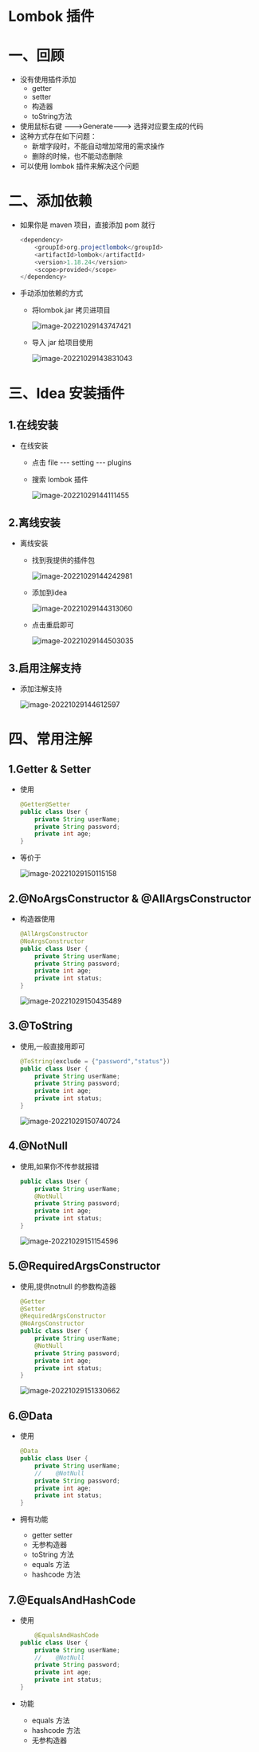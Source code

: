 # Lombok 插件

# 一、回顾

- 没有使用插件添加
  - getter
  - setter
  - 构造器
  - toString方法
- 使用鼠标右键 --->Generate---> 选择对应要生成的代码
- 这种方式存在如下问题：
  - 新增字段时，不能自动增加常用的需求操作
  - 删除的时候，也不能动态删除
- 可以使用 lombok 插件来解决这个问题



# 二、添加依赖

- 如果你是 maven 项目，直接添加 pom 就行

  ```java
  <dependency>
      <groupId>org.projectlombok</groupId>
      <artifactId>lombok</artifactId>
      <version>1.18.24</version>
      <scope>provided</scope>
  </dependency>
  ```

- 手动添加依赖的方式

  - 将lombok.jar 拷贝进项目

    ![image-20221029143747421](picture/image-20221029143747421.png)

  - 导入 jar 给项目使用

    ![image-20221029143831043](picture/image-20221029143831043.png)

# 三、Idea 安装插件

## 1.在线安装

- 在线安装

  - 点击 file --- setting --- plugins

  - 搜索 lombok 插件

    ![image-20221029144111455](picture/image-20221029144111455.png)

## 2.离线安装

- 离线安装

  - 找到我提供的插件包

    ![image-20221029144242981](picture/image-20221029144242981.png)

  - 添加到idea

    ![image-20221029144313060](picture/image-20221029144313060.png)

  - 点击重启即可

    ![image-20221029144503035](picture/image-20221029144503035.png)

  

## 3.启用注解支持

- 添加注解支持

  ![image-20221029144612597](picture/image-20221029144612597.png)

# 四、常用注解

## 1.Getter & Setter

- 使用

  ```java
  @Getter@Setter
  public class User {
      private String userName;
      private String password;
      private int age;
  }
  ```

- 等价于

  ![image-20221029150115158](picture/image-20221029150115158.png)

## 2.@NoArgsConstructor & @AllArgsConstructor

- 构造器使用

  ```java
  @AllArgsConstructor
  @NoArgsConstructor
  public class User {
      private String userName;
      private String password;
      private int age;
      private int status;
  }
  ```

  ![image-20221029150435489](picture/image-20221029150435489.png)

  

## 3.@ToString

- 使用,一般直接用即可

  ```java
  @ToString(exclude = {"password","status"})
  public class User {
      private String userName;
      private String password;
      private int age;
      private int status;
  }
  ```

  ![image-20221029150740724](picture/image-20221029150740724.png)



## 4.@NotNull

- 使用,如果你不传参就报错

  ```java
  public class User {
      private String userName;
      @NotNull
      private String password;
      private int age;
      private int status;
  }
  ```

  ![image-20221029151154596](picture/image-20221029151154596.png)



## 5.@RequiredArgsConstructor

- 使用,提供notnull 的参数构造器

  ```java
  @Getter
  @Setter
  @RequiredArgsConstructor
  @NoArgsConstructor
  public class User {
      private String userName;
      @NotNull
      private String password;
      private int age;
      private int status;
  }
  ```

  ![image-20221029151330662](picture/image-20221029151330662.png)



## 6.@Data

- 使用

  ```java
  @Data
  public class User {
      private String userName;
      //    @NotNull
      private String password;
      private int age;
      private int status;
  }
  ```

- 拥有功能

  - getter setter
  - 无参构造器
  - toString 方法
  - equals 方法
  - hashcode 方法

## 7.@EqualsAndHashCode

- 使用

  ```java
      @EqualsAndHashCode
  public class User {
      private String userName;
      //    @NotNull
      private String password;
      private int age;
      private int status;
  }
  ```

- 功能

  - equals 方法
  - hashcode 方法
  - 无参构造器